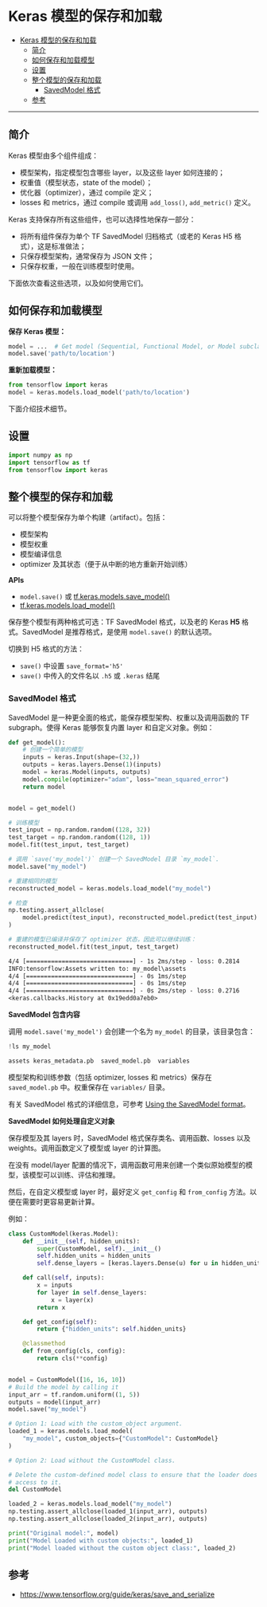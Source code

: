 # Keras 模型的保存和加载

- [Keras 模型的保存和加载](#keras-模型的保存和加载)
  - [简介](#简介)
  - [如何保存和加载模型](#如何保存和加载模型)
  - [设置](#设置)
  - [整个模型的保存和加载](#整个模型的保存和加载)
    - [SavedModel 格式](#savedmodel-格式)
  - [参考](#参考)

***

## 简介

Keras 模型由多个组件组成：

- 模型架构，指定模型包含哪些 layer，以及这些 layer 如何连接的；
- 权重值（模型状态，state of the model）；
- 优化器（optimizer），通过 compile 定义；
- losses 和 metrics，通过 compile 或调用 `add_loss()`, `add_metric()` 定义。

Keras 支持保存所有这些组件，也可以选择性地保存一部分：

- 将所有组件保存为单个 TF SavedModel 归档格式（或老的 Keras H5 格式），这是标准做法；
- 只保存模型架构，通常保存为 JSON 文件；
- 只保存权重，一般在训练模型时使用。

下面依次查看这些选项，以及如何使用它们。

## 如何保存和加载模型

**保存 Keras 模型：**

```python
model = ...  # Get model (Sequential, Functional Model, or Model subclass)
model.save('path/to/location')
```

**重新加载模型：**

```python
from tensorflow import keras
model = keras.models.load_model('path/to/location')
```

下面介绍技术细节。

## 设置

```python
import numpy as np
import tensorflow as tf
from tensorflow import keras
```

## 整个模型的保存和加载

可以将整个模型保存为单个构建（artifact）。包括：

- 模型架构
- 模型权重
- 模型编译信息
- optimizer 及其状态（便于从中断的地方重新开始训练）

**APIs**

- `model.save()` 或 [tf.keras.models.save_model()](https://www.tensorflow.org/api_docs/python/tf/keras/models/save_model)
- [tf.keras.models.load_model()](https://www.tensorflow.org/api_docs/python/tf/keras/models/load_model)

保存整个模型有两种格式可选：TF SavedModel 格式，以及老的 Keras **H5** 格式。SavedModel 是推荐格式，是使用 `model.save()` 的默认选项。

切换到 H5 格式的方法：

- `save()` 中设置 `save_format='h5'`
- `save()` 中传入的文件名以 `.h5` 或 `.keras` 结尾

### SavedModel 格式

SavedModel 是一种更全面的格式，能保存模型架构、权重以及调用函数的 TF subgraph。使得 Keras 能够恢复内置 layer 和自定义对象。例如：

```python
def get_model():
    # 创建一个简单的模型
    inputs = keras.Input(shape=(32,))
    outputs = keras.layers.Dense(1)(inputs)
    model = keras.Model(inputs, outputs)
    model.compile(optimizer="adam", loss="mean_squared_error")
    return model


model = get_model()

# 训练模型
test_input = np.random.random((128, 32))
test_target = np.random.random((128, 1))
model.fit(test_input, test_target)

# 调用 `save('my_model')` 创建一个 SavedModel 目录 `my_model`.
model.save("my_model")

# 重建相同的模型
reconstructed_model = keras.models.load_model("my_model")

# 检查
np.testing.assert_allclose(
    model.predict(test_input), reconstructed_model.predict(test_input)
)

# 重建的模型已编译并保存了 optimizer 状态，因此可以继续训练：
reconstructed_model.fit(test_input, test_target)
```

```txt
4/4 [==============================] - 1s 2ms/step - loss: 0.2814
INFO:tensorflow:Assets written to: my_model\assets
4/4 [==============================] - 0s 1ms/step
4/4 [==============================] - 0s 1ms/step
4/4 [==============================] - 0s 2ms/step - loss: 0.2716
<keras.callbacks.History at 0x19edd0a7eb0>
```

**SavedModel 包含内容**

调用 `model.save('my_model')` 会创建一个名为 `my_model` 的目录，该目录包含：

```python
!ls my_model
```

```txt
assets keras_metadata.pb  saved_model.pb  variables
```

模型架构和训练参数（包括 optimizer, losses 和 metrics）保存在 `saved_model.pb` 中。权重保存在 `variables/` 目录。

有关 SavedModel 格式的详细信息，可参考 [Using the SavedModel format](https://www.tensorflow.org/guide/saved_model)。

**SavedModel 如何处理自定义对象**

保存模型及其 layers 时，SavedModel 格式保存类名、调用函数、losses 以及 weights。调用函数定义了模型或 layer 的计算图。

在没有 model/layer 配置的情况下，调用函数可用来创建一个类似原始模型的模型，该模型可以训练、评估和推理。

然后，在自定义模型或 layer 时，最好定义 `get_config` 和 `from_config` 方法。以便在需要时更容易更新计算。

例如：

```python
class CustomModel(keras.Model):
    def __init__(self, hidden_units):
        super(CustomModel, self).__init__()
        self.hidden_units = hidden_units
        self.dense_layers = [keras.layers.Dense(u) for u in hidden_units]

    def call(self, inputs):
        x = inputs
        for layer in self.dense_layers:
            x = layer(x)
        return x

    def get_config(self):
        return {"hidden_units": self.hidden_units}

    @classmethod
    def from_config(cls, config):
        return cls(**config)


model = CustomModel([16, 16, 10])
# Build the model by calling it
input_arr = tf.random.uniform((1, 5))
outputs = model(input_arr)
model.save("my_model")

# Option 1: Load with the custom_object argument.
loaded_1 = keras.models.load_model(
    "my_model", custom_objects={"CustomModel": CustomModel}
)

# Option 2: Load without the CustomModel class.

# Delete the custom-defined model class to ensure that the loader does not have
# access to it.
del CustomModel

loaded_2 = keras.models.load_model("my_model")
np.testing.assert_allclose(loaded_1(input_arr), outputs)
np.testing.assert_allclose(loaded_2(input_arr), outputs)

print("Original model:", model)
print("Model Loaded with custom objects:", loaded_1)
print("Model loaded without the custom object class:", loaded_2)
```

## 参考

- https://www.tensorflow.org/guide/keras/save_and_serialize
